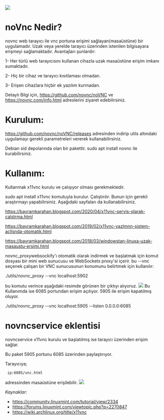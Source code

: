 <img src=https://github.com/bayramkarahan/novncservice/raw/master/1.png/>

# noVnc Nedir?
novnc web tarayıcı ile vnc portuna erişimi sağlayan(masaüstüne) bir uygulamadır. Uzak veya yerelde tarayıcı üzerinden istenilen bilgisayara erişmeyi sağlamaktadır.
Avantajları şunlardır:

1- Her türlü web tarayıcısını kullanan cihazla uzak masaüstüne erişim imkanı sumaktadır. 

2- Hiç bir cihaz ve tarayıcı kısıtlaması olmadan. 

3- Erişen cihazlara hiçbir ek yazılım kurmadan.

Detaylı Bilgi için, https://github.com/novnc/noVNC ve https://novnc.com/info.html adreslerini ziyaret edebilirsiniz.

# Kurulum:
https://github.com/novnc/noVNC/releases adresinden indirip utils altındaki uygulamayı gerekli parametreleri vererek kullanabilirsiniz.

Debian sid depolarında olan bir pakettir. sudo apt install novnc ile kurabilirsiniz.

# Kullanım:
Kullanmak x11vnc kurulu ve çalışıyor olması gerekmektedir. 

sudo apt install x11vnc komutuyla kurulur. Çalıştırılır. Bunun için gerekli araştırmayı yapabilirsiniz. Aşağıdaki sayfaları da kullanabilirsiniz.

https://bayramkarahan.blogspot.com/2020/04/x11vnc-servis-olarak-calstrma.html

https://bayramkarahan.blogspot.com/2019/02/x11vnc-yazlmnn-sistem-acllsnda-otomatik.html

https://bayramkarahan.blogspot.com/2018/03/windowstan-linuxa-uzak-masaustu-ersimi.html

novnc_proxywebsockify'ı otomatik olarak indirmek ve başlatmak için komut dosyası bir mini web sunucusu ve WebSockets proxy'si içerir. bu --vnc seçenek çalışan bir VNC sunucusunun konumunu belirtmek için kullanılır:

./utils/novnc_proxy --vnc localhost:5902

bu komutu verince aşağıdaki resimde görünen bir çıktıyı alıyoruz.
<img src=https://github.com/bayramkarahan/novncservice/raw/master/2.png/>
Bu Kullanımda ise 6085 portundan erişim açılıyor. 5905 ile erişim kapatılmış oluyor.

./utils/novnc_proxy --vnc localhost:5905 --listen 0.0.0.0:6085
# novncservice eklentisi
novncservice x11vnc kurulu ve başlatılmış ise tarayıcı üzerinden erişim sağlar.
<p> Bu paket 5905 portunu 6085 üzerinden paylaştırıyor.</p>
Tarayıcıya;

` 
ip:6085/vnc.html 
`

adressinden masaüstüne erişilebilir.
<img src=https://github.com/bayramkarahan/novncservice/raw/master/3.png/>


*Kaynaklar:*
* https://community.linuxmint.com/tutorial/view/2334
* https://forums.linuxmint.com/viewtopic.php?p=2270847
* https://wiki.archlinux.org/title/x11vnc
